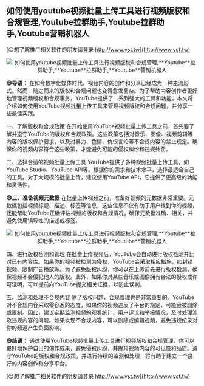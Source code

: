 ## **如何使用youtube视频批量上传工具进行视频版权和合规管理,**Youtube**拉群助手,**Youtube**拉群助手,**Youtube**营销机器人**

[😍想了解推广相关软件的朋友请登录 http://www.vst.tw](http://www.vst.tw)

 <center><img src="https://vst.tw/MP4/tuiguang/png/3.png" alt="如何使用youtube视频批量上传工具进行视频版权和合规管理,**Youtube**拉群助手,**Youtube**拉群助手,**Youtube**营销机器人"></center>

**😄导语：**
在如今数字化媒体时代，视频内容的创作和分享已经成为一种主流形式。然而，随之而来的版权和合规问题也变得愈发复杂。为了帮助内容创作者更好地管理视频版权和合规事务，YouTube提供了一系列强大的工具和功能。本文将介绍如何使用YouTube视频批量上传工具来管理视频版权和合规问题，并分享一些最佳实践。

一、了解版权和合规政策
在开始使用YouTube视频批量上传工具之前，首先要了解并遵守YouTube的版权和合规政策。这些政策包括对音乐、图像、视频剪辑等内容的版权保护要求，以及对暴力、色情、仇恨言论等不合规内容的禁止规定。确保你的视频内容符合这些政策，才能避免可能的侵权纠纷和违规处罚。

二、选择合适的视频批量上传工具
YouTube提供了多种视频批量上传工具，如YouTube Studio、YouTube API等。根据你的需求和技术水平，选择最适合自己的工具。对于大规模的批量上传，建议使用YouTube API，它提供了更高级的功能和灵活性。

**😄三、准备视频元数据**
在批量上传视频之前，准备好视频的元数据非常重要。元数据包括视频标题、描述、标签等信息，这些信息不仅有助于用户找到你的视频，还能帮助YouTube正确评估视频的版权和合规情况。确保元数据准确、相关，并避免使用误导性的描述或标签。

 <center><img src="https://vst.tw/MP4/tuiguang/png/8.png" alt="如何使用youtube视频批量上传工具进行视频版权和合规管理,**Youtube**拉群助手,**Youtube**拉群助手,**Youtube**营销机器人"></center>

四、进行版权检测和管理
在批量上传视频后，YouTube会自动进行版权检测并比对已有内容库。如果你的视频被检测为侵权，YouTube会采取相应措施，如封锁视频、限制广告播放等。为了避免版权纠纷，你可以在上传前先进行版权检测，确保视频不会侵犯他人的版权。此外，如果你对某些音乐或图像拥有合法的授权或许可证明，可以提前向YouTube提交相关证据，以防止误判。

五、监测和处理不合规内容
除了版权问题，合规管理也是非常重要的。YouTube对不合规内容采取零容忍的态度，如果你的视频违反了平台的规定，可能会被删除或限制。因此，建议定期监测视频的观看统计、用户评论和举报情况，及时处理涉及违规内容的问题。如果发现不合规内容，可以删除或编辑视频，避免违规纪录对你的频道产生负面影响。

**😄结语：**
通过使用YouTube视频批量上传工具进行视频版权和合规管理，你可以更好地保护自己的创作成果，避免侵权纠纷，并提升视频内容的可见性和品质。遵守YouTube的版权和合规政策，并进行持续的监测和处理，将有助于建立一个良好的内容创作和分享平台。

[😍想了解推广相关软件的朋友请登录 http://www.vst.tw](http://www.vst.tw)



